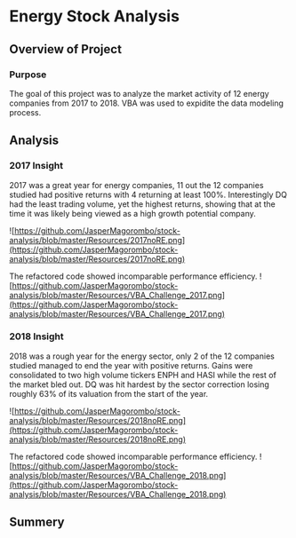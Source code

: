 # Energy Stock Analysis

## Overview of Project

### Purpose
The goal of this project was to analyze the market activity of 12 energy companies from 2017 to 2018. VBA was used to expidite the data modeling process.

## Analysis

### 2017 Insight
2017 was a great year for energy companies, 11 out the 12 companies studied had positive returns with 4 returning at least 100%. Interestingly DQ had the least trading volume, yet the highest returns, showing that at the time it was likely being viewed as a high growth potential company.

![https://github.com/JasperMagorombo/stock-analysis/blob/master/Resources/2017noRE.png](https://github.com/JasperMagorombo/stock-analysis/blob/master/Resources/2017noRE.png)

The refactored code showed incomparable performance efficiency.
![https://github.com/JasperMagorombo/stock-analysis/blob/master/Resources/VBA_Challenge_2017.png](https://github.com/JasperMagorombo/stock-analysis/blob/master/Resources/VBA_Challenge_2017.png)


### 2018 Insight
2018 was a rough year for the energy sector, only 2 of the 12 companies studied managed to end the year with positive returns. Gains were consolidated to two high volume tickers ENPH and HASI while the rest of the market bled out. DQ was hit hardest by the sector correction losing roughly 63% of its valuation from the start of the year.

![https://github.com/JasperMagorombo/stock-analysis/blob/master/Resources/2018noRE.png](https://github.com/JasperMagorombo/stock-analysis/blob/master/Resources/2018noRE.png)

The refactored code showed incomparable performance efficiency.
![https://github.com/JasperMagorombo/stock-analysis/blob/master/Resources/VBA_Challenge_2018.png](https://github.com/JasperMagorombo/stock-analysis/blob/master/Resources/VBA_Challenge_2018.png)

## Summery

